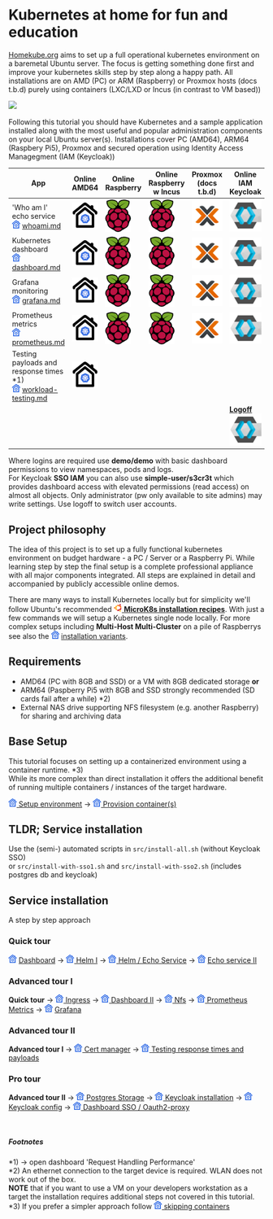 # Kubernetes at home for fun and education

[Homekube.org](https://homekube.org) aims to set up a full operational kubernetes environment on a baremetal Ubuntu server.
The focus is getting something done first and improve your kubernetes skills step by step along a happy path.
All installations are on AMD (PC) or ARM (Raspberry) or Proxmox hosts (docs t.b.d)
purely using containers (LXC/LXD or Incus (in contrast to VM based))

![](docs/images/Rasberry-Pi4-Stack.jpg)

Following this tutorial you should have Kubernetes and a sample application installed
along with the most useful and popular administration components on your local Ubuntu server(s). Installations cover
PC (AMD64), ARM64 (Raspbery Pi5), Proxmox and secured operation using Identity Access Managegment (IAM (Keycloak))

| App                                                                                                                                           | Online <br> AMD64                                                               | Online <br> Raspberry                                      | Online <br> Raspberry <br/> w Incus            | Proxmox<br> (docs t.b.d)                                                                    | Online IAM<br> Keycloak                                                                                                                                                                                        | 
|-----------------------------------------------------------------------------------------------------------------------------------------------|---------------------------------------------------------------------------------|-----------------------------------------------------------|-------------------------------------------------|---------------------------------------------------------------------------------------------|----------------------------------------------------------------------------------------------------------------------------------------------------------------------------------------------------------------|
| 'Who am I' echo service <br/>![](docs/images/ico/color/homekube_16.png) [whoami.md](docs/whoami.md)                                           | [![](docs/images/homekube_64.png)](https://whoami.homekube.org)                 | [![](docs/images/raspberry_64.png) ](https://whoami.pi.homekube.org)                         | [![](docs/images/raspberry_64.png) ](https://whoami.piincus.homekube.org)                         | [![](docs/images/proxmox_64.png) ](https://whoami.pm1.homekube.org)                         | [![](docs/images/keycloak_64.png) ](https://whoami.auth.homekube.org)                                                                                                                                          |
| Kubernetes dashboard <br/> ![](docs/images/ico/color/homekube_16.png) [dashboard.md](docs/dashboard.md)                                       | [![](docs/images/homekube_64.png) ](https://dashboard.homekube.org/#/pod?namespace=_all) | [![](docs/images/raspberry_64.png) ](https://dashboard.pi.homekube.org/#/pod?namespace=_all) | [![](docs/images/raspberry_64.png) ](https://dashboard.piincus.homekube.org/#/pod?namespace=_all) | [![](docs/images/proxmox_64.png) ](https://dashboard.pm1.homekube.org/#/pod?namespace=_all) | [![](docs/images/keycloak_64.png) ](https://dashboard.auth.homekube.org/#/pod?namespace=_all)                                                                                                                  |
| Grafana monitoring <br/>![](docs/images/ico/color/homekube_16.png) [grafana.md](docs/grafana.md)                                              | [![](docs/images/homekube_64.png)](https://grafana.homekube.org)                | [![](docs/images/raspberry_64.png) ](https://grafana.pi.homekube.org)                        | [![](docs/images/raspberry_64.png) ](https://grafana.piincus.homekube.org)                        | [![](docs/images/proxmox_64.png) ](https://grafana.pm1.homekube.org)                        | [![](docs/images/keycloak_64.png) ](https://grafana.auth.homekube.org)                                                                                                                                         | 
| Prometheus metrics <br/>![](docs/images/ico/color/homekube_16.png) [prometheus.md](docs/prometheus.md)                                        | [![](docs/images/homekube_64.png)](https://prometheus.homekube.org)             | [![](docs/images/raspberry_64.png) ](https://prometheus.pi.homekube.org)                     | [![](docs/images/raspberry_64.png) ](https://prometheus.piincus.homekube.org)                     | [![](docs/images/proxmox_64.png) ](https://prometheus.pm1.homekube.org)                     | [![](docs/images/keycloak_64.png) ](https://prometheus.auth.homekube.org)                                                                                                                                      | 
| Testing payloads and <br/>response times *1) <br/> ![](docs/images/ico/color/homekube_16.png) [workload-testing.md](docs/workload-testing.md) | [![](docs/images/homekube_64.png) ](https://grafana.homekube.org)               |  |                                                                                 |                                                                                             |
|                                                                                                                                               | | | |                                                                                             | [ **Logoff** <br/>![](docs/images/keycloak_64.png) ](https://dashboard.auth.homekube.org/oauth2/sign_out?rd=https%3A%2F%2Fkeycloak.auth.homekube.org%2Frealms%2Fhomekube%2Fprotocol%2Fopenid-connect%2Flogout) |

Where logins are required use **demo/demo** with basic dashboard permissions to view namespaces, pods and logs.  
For Keycloak **SSO IAM** you can also use **simple-user/s3cr3t** which provides dashboard access with elevated permissions 
(read access) on almost all objects. Only administrator (pw only available to site admins) may write settings. 
Use logoff to switch user accounts.

## Project philosophy
The idea of this project is to set up a fully functional kubernetes environment on budget hardware - a PC / Server or a Raspberry Pi. While learning step by step the final setup
is a complete professional appliance with all major components integrated. All steps are explained in detail and accompanied by publicly accessible online demos.

There are many ways to install Kubernetes locally but for simplicity we'll follow Ubuntu's recommended [![](docs/images/ico/color/ubuntu_16.png) **MicroK8s installation recipes**](https://microk8s.io/docs).
With just a few commands we will setup a Kubernetes single node locally. For more complex setups including **Multi-Host Multi-Cluster** on a pile of Raspberrys see also the ![](docs/images/ico/color/homekube_16.png) [installation variants](docs/inst_readme.md).

## Requirements

* AMD64 (PC with 8GB and SSD) or a VM with 8GB dedicated storage **or**
* ARM64 (Paspberry Pi5 with 8GB and SSD strongly recommended (SD cards fail after a while) *2)
* External NAS drive  supporting NFS filesystem (e.g. another Raspberry) for sharing and archiving data

## Base Setup

This tutorial focuses on setting up a containerized environment using a container runtime. *3)  
While its more complex than direct installation it offers the additional benefit of running multiple containers / instances of the target hardware.

![](docs/images/ico/color/homekube_16.png)[ Setup environment](docs/inst_microk8s-lxc-macvlan.md)  -> ![](docs/images/ico/color/homekube_16.png)[ Provision container(s)](docs/inst_provision-microk8s-lxc.md)

## TLDR; Service installation

Use the (semi-) automated scripts in ``src/install-all.sh`` (without Keycloak SSO)  
or ``src/install-with-sso1.sh`` and ``src/install-with-sso2.sh`` (includes postgres db and keycloak)

## Service installation

A step by step approach

### Quick tour

![](docs/images/ico/color/homekube_16.png) [ Dashboard](docs/dashboard.md) ->
![](docs/images/ico/color/homekube_16.png)[ Helm I](docs/helm.md) ->
![](docs/images/ico/color/homekube_16.png)[ Helm / Echo Service](docs/helm-basics.md) ->
![](docs/images/ico/color/homekube_16.png) [ Echo service II](docs/whoami.md)

### Advanced tour I
**Quick tour** ->
![](docs/images/ico/color/homekube_16.png)[ Ingress](docs/ingress.md) ->
![](docs/images/ico/color/homekube_16.png)[ Dashboard II](docs/dashboard-auth.md) ->
![](docs/images/ico/color/homekube_16.png)[ Nfs](docs/nfs.md) ->
![](docs/images/ico/color/homekube_16.png)[ Prometheus Metrics](docs/prometheus.md) ->
![](docs/images/ico/color/homekube_16.png) [ Grafana](docs/grafana.md)

### Advanced tour II
**Advanced tour I** ->
![](docs/images/ico/color/homekube_16.png)[ Cert manager](docs/cert-manager.md) ->
![](docs/images/ico/color/homekube_16.png)[ Testing response times and payloads](docs/workload-testing.md)

### Pro tour
**Advanced tour II** ->
![](docs/images/ico/color/homekube_16.png)[ Postgres Storage](docs/postgres.md) ->
![](docs/images/ico/color/homekube_16.png)[ Keycloak installation](docs/keycloak-installation.md) ->
![](docs/images/ico/color/homekube_16.png)[ Keycloak config](docs/keycloak-configuration.md) ->
![](docs/images/ico/color/homekube_16.png)[ Dashboard SSO / Oauth2-proxy](docs/oauth-proxy.md)

<br>


##### Footnotes
*1)  -> open dashboard 'Request Handling Performance'  
*2)  An ethernet connection to the target device is required. WLAN does not work out of the box.  
**NOTE** that if you want to use a VM on your developers workstation as a target the installation requires additional steps not covered in this tutorial.  
*3) If you prefer a simpler approach follow ![](docs/images/ico/color/homekube_16.png)[ skipping containers](docs/installation.md) 